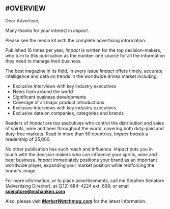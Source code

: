 
#OVERVIEW
---

Dear Advertiser,

Many thanks for your interest in *Impact*.

Please see the media kit with the complete advertising information.

Published 16 times per year, *Impact* is written for the top decision-makers, who turn to this publication as the number one source for all the information they need to manage their business.

The best magazine in its field, in every issue *Impact* offers timely, accurate intelligence and data on trends in the worldwide drinks market including:

- Exclusive interviews with key industry executives
- News from around the world
- Significant business developments
- Coverage of all major product introductions
- Exclusive interviews with key industry executives
- Exclusive data on companies, categories and brands

Readers of *Impact* are top executives who control the distribution and sales of spirits, wine and beer throughout the world, covering both duty-paid and
duty-free markets. Read in more than 50 countries, *Impact boasts* a readership of 25,000.

No other publication has such reach and influence. *Impact* puts you in touch with the decision makers who can influence your spirits, wine and beer business. 
*Impact* immediately positions your brand as an important worldwide player, expanding your market position while reinforcing the brand's image.

For more information, or to place advertisements, call me Stephen Senatore (Advertising Director), at (212) 684-4224 ext. 668; or email 
<a href="mailto:ssenatore@mshanken.com">**ssenatore@mshanken.com**</a>

Also, please visit <a href="http://www.marketwatchmag.com" target="_blank"><em><strong>MarketWatchmag.com</strong></em></a> for the latest information.